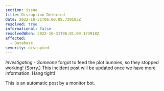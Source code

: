 ```yaml
---
section: issue
title: Disruption Detected
date: 2022-10-31T06:00:08.730103Z
resolved: true
informational: false
resolvedWhen: 2022-10-31T06:01:09.173918Z
affected:
  - Database
severity: disrupted
---
```

*Investigating* - _Someone_ forgot to feed the plot bunnies, so they stopped working! (Sorry.) This incident post will be updated once we have more information. Hang tight!

This is an automatic post by a monitor bot.
        